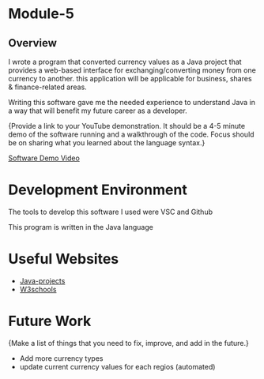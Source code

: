 # Module-5
## Overview

I wrote a program that converted currency values as a Java project that provides a web-based interface for exchanging/converting money from one currency to another. this application will be applicable for business, shares & finance-related areas.

Writing this software gave me the needed experience to understand Java in a way that will benefit my future career as a developer.

{Provide a link to your YouTube demonstration.  It should be a 4-5 minute demo of the software running and a walkthrough of the code.  Focus should be on sharing what you learned about the language syntax.}

[Software Demo Video](https://youtu.be/yZSMUc22XX4)

# Development Environment

The tools to develop this software I used were VSC and Github

This program is written in the Java language

# Useful Websites

* [Java-projects](https://hackr.io/blog/java-projects)
* [W3schools](https://www.w3schools.com/java/default.asp)

# Future Work

{Make a list of things that you need to fix, improve, and add in the future.}
* Add more currency types
* update current currency values for each regios (automated)
